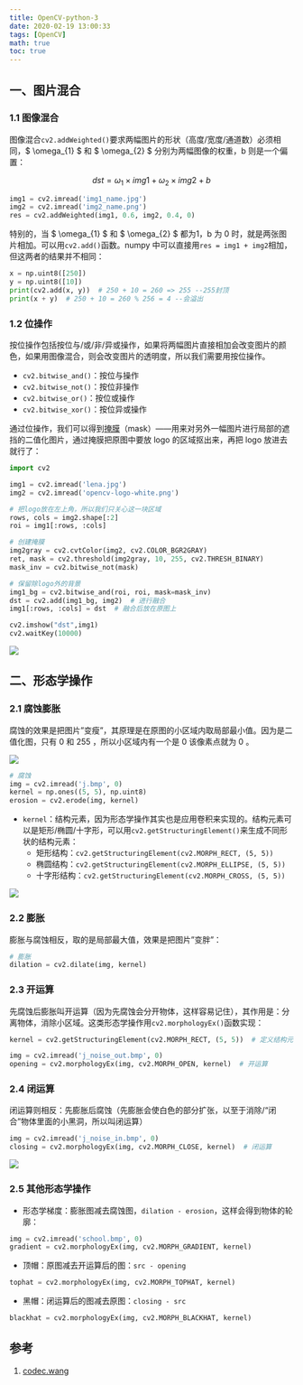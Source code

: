 ```yaml
---
title: OpenCV-python-3
date: 2020-02-19 13:00:33
tags: [OpenCV]
math: true
toc: true
---
```


## 一、图片混合

### 1.1 图像混合

图像混合`cv2.addWeighted()`要求两幅图片的形状（高度/宽度/通道数）必须相同，$  \omega_{1} $ 和 $  \omega_{2} $ 分别为两幅图像的权重，b 则是一个偏置：

$$ dst = \omega_{1}\times img1+\omega_{2}\times img2 + b $$

```python
img1 = cv2.imread('img1_name.jpg')
img2 = cv2.imread('img2_name.png')
res = cv2.addWeighted(img1, 0.6, img2, 0.4, 0)
```

特别的，当 $  \omega_{1} $ 和 $  \omega_{2} $ 都为1，b 为 0 时，就是两张图片相加。可以用`cv2.add()`函数。numpy 中可以直接用`res = img1 + img2`相加，但这两者的结果并不相同：

```python
x = np.uint8([250])
y = np.uint8([10])
print(cv2.add(x, y))  # 250 + 10 = 260 => 255 --255封顶
print(x + y)  # 250 + 10 = 260 % 256 = 4 --会溢出
```



### 1.2 位操作

按位操作包括按位与/或/非/异或操作，如果将两幅图片直接相加会改变图片的颜色，如果用图像混合，则会改变图片的透明度，所以我们需要用按位操作。

* `cv2.bitwise_and()`：按位与操作 
* `cv2.bitwise_not()`：按位非操作
* `cv2.bitwise_or()`：按位或操作
* `cv2.bitwise_xor()`：按位异或操作

通过位操作，我们可以得到[掩膜](https://baike.baidu.com/item/掩膜/8544392?fr=aladdin)（mask）——用来对另外一幅图片进行局部的遮挡的二值化图片，通过掩膜把原图中要放 logo 的区域抠出来，再把 logo 放进去就行了：

```python
import cv2

img1 = cv2.imread('lena.jpg')
img2 = cv2.imread('opencv-logo-white.png')

# 把logo放在左上角，所以我们只关心这一块区域
rows, cols = img2.shape[:2]
roi = img1[:rows, :cols]

# 创建掩膜
img2gray = cv2.cvtColor(img2, cv2.COLOR_BGR2GRAY)
ret, mask = cv2.threshold(img2gray, 10, 255, cv2.THRESH_BINARY)
mask_inv = cv2.bitwise_not(mask)

# 保留除logo外的背景
img1_bg = cv2.bitwise_and(roi, roi, mask=mask_inv)
dst = cv2.add(img1_bg, img2)  # 进行融合
img1[:rows, :cols] = dst  # 融合后放在原图上

cv2.imshow("dst",img1)
cv2.waitKey(10000)
```

![](https://qttblog.oss-cn-hangzhou.aliyuncs.com/opencv/2020-02-20%20124157.png)

## 二、形态学操作



### 2.1 腐蚀膨胀

腐蚀的效果是把图片”变瘦”，其原理是在原图的小区域内取局部最小值。因为是二值化图，只有 0 和 255 ，所以小区域内有一个是 0 该像素点就为 0 。

![](https://qttblog.oss-cn-hangzhou.aliyuncs.com/opencv/cv2_understand_erosion.jpg)

```python
# 腐蚀
img = cv2.imread('j.bmp', 0)
kernel = np.ones((5, 5), np.uint8)
erosion = cv2.erode(img, kernel)  
```

* `kernel`：结构元素，因为形态学操作其实也是应用卷积来实现的。结构元素可以是矩形/椭圆/十字形，可以用`cv2.getStructuringElement()`来生成不同形状的结构元素：
  * 矩形结构：`cv2.getStructuringElement(cv2.MORPH_RECT, (5, 5))`  
  * 椭圆结构：`cv2.getStructuringElement(cv2.MORPH_ELLIPSE, (5, 5))`  
  * 十字形结构：`cv2.getStructuringElement(cv2.MORPH_CROSS, (5, 5))`

![](https://qttblog.oss-cn-hangzhou.aliyuncs.com/opencv/cv2_morphological_struct_element.jpg)

### 2.2 膨胀

膨胀与腐蚀相反，取的是局部最大值，效果是把图片”变胖”：

```python
# 膨胀
dilation = cv2.dilate(img, kernel)  
```

### 2.3 开运算

先腐蚀后膨胀叫开运算（因为先腐蚀会分开物体，这样容易记住），其作用是：分离物体，消除小区域。这类形态学操作用`cv2.morphologyEx()`函数实现：

```python
kernel = cv2.getStructuringElement(cv2.MORPH_RECT, (5, 5))  # 定义结构元素

img = cv2.imread('j_noise_out.bmp', 0)
opening = cv2.morphologyEx(img, cv2.MORPH_OPEN, kernel)  # 开运算
```

### 2.4 闭运算

闭运算则相反：先膨胀后腐蚀（先膨胀会使白色的部分扩张，以至于消除/“闭合”物体里面的小黑洞，所以叫闭运算）

```python
img = cv2.imread('j_noise_in.bmp', 0)
closing = cv2.morphologyEx(img, cv2.MORPH_CLOSE, kernel)  # 闭运算
```

![](https://qttblog.oss-cn-hangzhou.aliyuncs.com/opencv/cv2_morphological_opening_closing.jpg)

### 2.5 其他形态学操作

- 形态学梯度：膨胀图减去腐蚀图，`dilation - erosion`，这样会得到物体的轮廓：

```python
img = cv2.imread('school.bmp', 0)
gradient = cv2.morphologyEx(img, cv2.MORPH_GRADIENT, kernel)
```

- 顶帽：原图减去开运算后的图：`src - opening`

```python
tophat = cv2.morphologyEx(img, cv2.MORPH_TOPHAT, kernel)
```

- 黑帽：闭运算后的图减去原图：`closing - src`

```python
blackhat = cv2.morphologyEx(img, cv2.MORPH_BLACKHAT, kernel)
```

## 参考

1. [codec.wang](http://codec.wang/opencv-python-erode-and-dilate/)